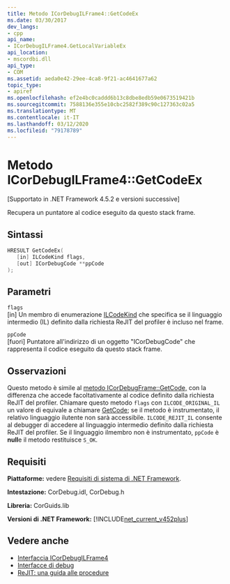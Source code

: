 ```yaml
---
title: Metodo ICorDebugILFrame4::GetCodeEx
ms.date: 03/30/2017
dev_langs:
- cpp
api_name:
- ICorDebugILFrame4.GetLocalVariableEx
api_location:
- mscordbi.dll
api_type:
- COM
ms.assetid: aeda0e42-29ee-4ca8-9f21-ac4641677a62
topic_type:
- apiref
ms.openlocfilehash: ef2e4bc0caddd6b13c8dbe8edb59e0673519421b
ms.sourcegitcommit: 7588136e355e10cbc2582f389c90c127363c02a5
ms.translationtype: MT
ms.contentlocale: it-IT
ms.lasthandoff: 03/12/2020
ms.locfileid: "79178789"
---
```

# <a name="icordebugilframe4getcodeex-method"></a>Metodo ICorDebugILFrame4::GetCodeEx
[Supportato in .NET Framework 4.5.2 e versioni successive]  
  
 Recupera un puntatore al codice eseguito da questo stack frame.  
  
## <a name="syntax"></a>Sintassi  
  
```cpp
HRESULT GetCodeEx(  
   [in] ILCodeKind flags,
   [out] ICorDebugCode **ppCode  
);  
```  
  
## <a name="parameters"></a>Parametri  
 `flags`  
 [in] Un membro di enumerazione [ILCodeKind](ilcodekind-enumeration.md) che specifica se il linguaggio intermedio (IL) definito dalla richiesta ReJIT del profiler è incluso nel frame.  
  
 `ppCode`  
 [fuori] Puntatore all'indirizzo di un oggetto "ICorDebugCode" che rappresenta il codice eseguito da questo stack frame.  
  
## <a name="remarks"></a>Osservazioni  
 Questo metodo è simile al [metodo ICorDebugFrame::GetCode,](icordebugframe-getcode-method.md) con la differenza che accede facoltativamente al codice definito dalla richiesta ReJIT del profiler. Chiamare questo metodo `flags` con `ILCODE_ORIGINAL_IL` un valore di equivale a chiamare [GetCode](icordebugframe-getcode-method.md); se il metodo è instrumentato, il relativo linguaggio ilutente non sarà accessibile. `ILCODE_REJIT_IL` consente al debugger di accedere al linguaggio intermedio definito dalla richiesta ReJIT del profiler. Se il linguaggio ilmembro non è instrumentato, `ppCode` è **null**e il metodo restituisce `S_OK`.  
  
## <a name="requirements"></a>Requisiti  
 **Piattaforme:** vedere [Requisiti di sistema di .NET Framework](../../../../docs/framework/get-started/system-requirements.md).  
  
 **Intestazione:** CorDebug.idl, CorDebug.h  
  
 **Libreria:** CorGuids.lib  
  
 **Versioni di .NET Framework:** [!INCLUDE[net_current_v452plus](../../../../includes/net-current-v452plus-md.md)]  
  
## <a name="see-also"></a>Vedere anche

- [Interfaccia ICorDebugILFrame4](icordebugilframe4-interface.md)
- [Interfacce di debug](debugging-interfaces.md)
- [ReJIT: una guida alle procedure](https://docs.microsoft.com/archive/blogs/davbr/rejit-a-how-to-guide)
